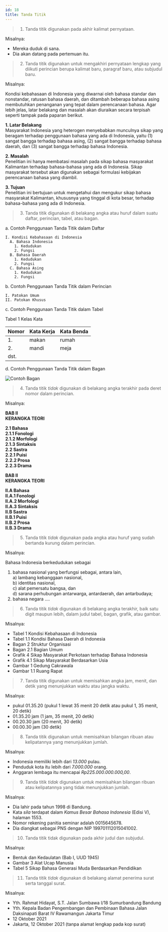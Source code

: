 ```yaml
---
id: 18
title: Tanda Titik
---
```


> 1. Tanda titik digunakan pada akhir kalimat pernyataan.

Misalnya:

- Mereka duduk di sana.
- Dia akan datang pada pertemuan itu.

> 2. Tanda titik digunakan untuk mengakhiri pernyataan lengkap yang diikuti perincian berupa kalimat baru, paragraf baru, atau subjudul baru.

Misalnya:

Kondisi kebahasaan di Indonesia yang diwarnai oleh bahasa standar dan nonstandar, ratusan bahasa daerah, dan ditambah beberapa bahasa asing membutuhkan penanganan yang tepat dalam perencanaan bahasa. Agar lebih jelas, latar belakang dan masalah akan diuraikan secara terpisah seperti tampak pada paparan berikut.

**1. Latar Belakang**  
Masyarakat Indonesia yang heterogen menyebabkan munculnya sikap yang beragam terhadap penggunaan bahasa yang ada di Indonesia, yaitu (1) sangat bangga terhadap bahasa asing, (2) sangat bangga terhadap bahasa daerah, dan (3) sangat bangga terhadap bahasa Indonesia.

**2. Masalah**  
Penelitian ini hanya membatasi masalah pada sikap bahasa masyarakat Kalimantan terhadap bahasa-bahasa yang ada di Indonesia. Sikap masyarakat tersebut akan digunakan sebagai formulasi kebijakan perencanaan bahasa yang diambil.

**3. Tujuan**  
Penelitian ini bertujuan untuk mengetahui dan mengukur sikap bahasa masyarakat Kalimantan, khususnya yang tinggal di kota besar, terhadap bahasa-bahasa yang ada di Indonesia.

> 3. Tanda titik digunakan di belakang angka atau huruf dalam suatu daftar, perincian, tabel, atau bagan.

a. Contoh Penggunaan Tanda Titik dalam Daftar

```
I. Kondisi Kebahasaan di Indonesia
  A. Bahasa Indonesia
    1. Kedudukan
    2. Fungsi
  B. Bahasa Daerah
    1. Kedudukan
    2. Fungsi
  C. Bahasa Asing
    1. Kedudukan
    2. Fungsi
```

b. Contoh Penggunaan Tanda Titik dalam Perincian

```
I. Patokan Umum
II. Patokan Khusus
```

c. Contoh Penggunaan Tanda Titik dalam Tabel

<p style={{ textAlign: 'center' }}>Tabel 1 Kelas Kata</p>

| Nomor | Kata Kerja | Kata Benda |
| ----- | ---------- | ---------- |
| 1.    | makan      | rumah      |
| 2.    | mandi      | meja       |
| dst.  |            |            |

d. Contoh Penggunaan Tanda Titik dalam Bagan

![Contoh Bagan](/contoh-bagan.png)

> 4. Tanda titik _tidak_ digunakan di belakang angka terakhir pada deret nomor dalam perincian.

Misalnya:

**BAB II**  
**KERANGKA TEORI**

**2.1 Bahasa**  
**2.1.1 Fonologi**  
**2.1.2 Morfologi**  
**2.1.3 Sintaksis**  
**2.2 Sastra**  
**2.2.1 Puisi**  
**2.2.2 Prosa**  
**2.2.3 Drama**

**BAB II**  
**KERANGKA TEORI**

**II.A Bahasa**  
**II.A.1 Fonologi**  
**II.A.2 Morfologi**  
**II.A.3 Sintaksis**  
**II.B Sastra**  
**II.B.1 Puisi**  
**II.B.2 Prosa**  
**II.B.3 Drama**

> 5. Tanda titik _tidak_ digunakan pada angka atau huruf yang sudah bertanda kurung dalam perincian.

Misalnya:

Bahasa Indonesia berkedudukan sebagai

1. bahasa nasional yang berfungsi sebagai, antara lain,  
   a) lambang kebanggaan nasional,  
   b) identitas nasional,  
   c) alat pemersatu bangsa, dan  
   d) sarana perhubungan antarwarga, antardaerah, dan antarbudaya;
2. bahasa negara ....

> 6. Tanda titik _tidak_ digunakan di belakang angka terakhir, baik satu digit maupun lebih, dalam judul tabel, bagan, grafik, atau gambar.

Misalnya:

- Tabel 1 Kondisi Kebahasaan di Indonesia
- Tabel 1.1 Kondisi Bahasa Daerah di Indonesia
- Bagan 2 Struktur Organisasi
- Bagan 2.1 Bagian Umum
- Grafik 4 Sikap Masyarakat Perkotaan terhadap Bahasa Indonesia
- Grafik 4.1 Sikap Masyarakat Berdasarkan Usia
- Gambar 1 Gedung Cakrawala
- Gambar 1.1 Ruang Rapat

> 7. Tanda titik digunakan untuk memisahkan angka jam, menit, dan detik yang menunjukkan waktu atau jangka waktu.

Misalnya:

- pukul 01.35.20 (pukul 1 lewat 35 menit 20 detik atau pukul 1, 35 menit, 20 detik)
- 01.35.20 jam (1 jam, 35 menit, 20 detik)
- 00.20.30 jam (20 menit, 30 detik)
- 00.00.30 jam (30 detik)

> 8. Tanda titik digunakan untuk memisahkan bilangan ribuan atau kelipatannya yang menunjukkan jumlah.

Misalnya:

- Indonesia memiliki lebih dari _13.000_ pulau.
- Penduduk kota itu lebih dari _7.000.000_ orang.
- Anggaran lembaga itu mencapai _Rp225.000.000.000,00_.

> 9. Tanda titik _tidak_ digunakan untuk memisahkan bilangan ribuan atau kelipatannya yang tidak menunjukkan jumlah.

Misalnya:

- Dia lahir pada tahun 1998 di Bandung.
- Kata _sila_ terdapat dalam _Kamus Besar Bahasa Indonesia_ (Edisi V), halaman 1553.
- Nomor rekening panitia seminar adalah 0015645678.
- Dia diangkat sebagai PNS dengan NIP 199701112015041002.

> 10. Tanda titik tidak digunakan pada akhir judul dan subjudul.

Misalnya:

- Bentuk dan Kedaulatan (Bab I, UUD 1945)
- Gambar 3 Alat Ucap Manusia
- Tabel 5 Sikap Bahasa Generasi Muda Berdasarkan Pendidikan

> 11. Tanda titik _tidak_ digunakan di belakang alamat penerima surat serta tanggal surat.

Misalnya:

- Yth. Rahmat Hidayat, S.T.
  Jalan Sumbawa I/18
  Sumurbandung
  Bandung
- Yth. Kepala Badan Pengembangan dan Pembinaan Bahasa
  Jalan Daksinapati Barat IV
  Rawamangun
  Jakarta Timur
- 12 Oktober 2021
- Jakarta, 12 Oktober 2021 (tanpa alamat lengkap pada kop surat)
